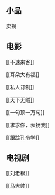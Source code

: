 


## 小品

卖拐

## 电影

[[不速来客]]

[[耳朵大有福]]

[[私人订制]]

[[天下无贼]]

[[一句顶一万句]]

[[求求你，表扬我]]

[[跟踪孔令学]]


## 电视剧

[[刘老根]]

[[马大帅]]


